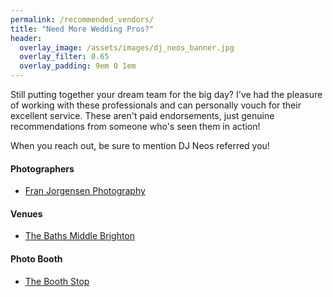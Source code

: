 ```yaml
---
permalink: /recommended_vendors/
title: "Need More Wedding Pros?"
header:
  overlay_image: /assets/images/dj_neos_banner.jpg
  overlay_filter: 0.65
  overlay_padding: 9em 0 1em
---
```


Still putting together your dream team for the big day? I've had the pleasure of working with these professionals and can personally vouch for their excellent service. These aren't paid endorsements, just genuine recommendations from someone who's seen them in action!

When you reach out, be sure to mention DJ Neos referred you!

#### Photographers
- [Fran Jorgensen Photography](https://www.morningtonweddingsbyfran.com/)

#### Venues
- [The Baths Middle Brighton](https://www.middlebrightonbaths.com.au/weddings)

#### Photo Booth
- [The Booth Stop](https://www.instagram.com/theboothstop)
